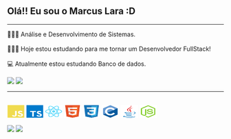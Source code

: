## Olá!! Eu sou o Marcus Lara :D
<hr>
 👨🏻‍🎓 Análise e Desenvolvimento de Sistemas.
<br><br>
 👨🏻‍💻 Hoje estou estudando para me tornar um Desenvolvedor FullStack!
 <br><br>
 💻 Atualmente estou estudando Banco de dados.
 <br><br>
 
  <img height="180em" src="https://github-readme-stats.vercel.app/api?username=marcuslaraa&show_icons=true&theme=dracula&include_all_commits=true"/>
  <img height="180em" src="https://github-readme-stats.vercel.app/api/top-langs/?username=marcuslaraa&layout=compact&langs_count=7&theme=dracula"/>
<hr>

<div style="display: inline_block"><br>
  <img align="center" alt="marcus-js" height="30" width="40" src="https://raw.githubusercontent.com/devicons/devicon/master/icons/javascript/javascript-plain.svg">
  <img align="center" alt="marcus-Ts" height="30" width="40" src="https://raw.githubusercontent.com/devicons/devicon/master/icons/typescript/typescript-plain.svg">
  <img align="center" alt="marcus-React" height="30" width="40" src="https://raw.githubusercontent.com/devicons/devicon/master/icons/react/react-original.svg">
  <img align="center" alt="marcus-HTML" height="30" width="40" src="https://raw.githubusercontent.com/devicons/devicon/master/icons/html5/html5-original.svg">
  <img align="center" alt="marcus-CSS" height="30" width="40" src="https://raw.githubusercontent.com/devicons/devicon/master/icons/css3/css3-original.svg">
 <img align="center" alt="marcus-C" height="30" width="40"
 src="https://github.com/devicons/devicon/blob/master/icons/c/c-original.svg">
  <img align="center" alt="marcus-java" height="30" width="40"
src="https://github.com/devicons/devicon/blob/master/icons/java/java-original.svg">
<img align="center" alt="marcus-nodeJs" height="30" width="40"
src="https://github.com/devicons/devicon/blob/master/icons/nodejs/nodejs-original.svg">


</div>
<br>
<div> 
  <a href = "mailto:marcus.lara@hotmail.com"><img src="https://img.shields.io/badge/-Gmail-%23333?style=for-the-badge&logo=gmail&logoColor=white" target="_blank"></a>
  <a href="https://www.linkedin.com/in/marcus-vin%C3%ADcius-lara-3151b6201/" target="_blank"><img src="https://img.shields.io/badge/-LinkedIn-%230077B5?style=for-the-badge&logo=linkedin&logoColor=white" target="_blank"></a> 
  
</div>
